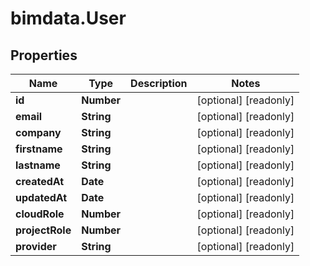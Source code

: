 # bimdata.User

## Properties

Name | Type | Description | Notes
------------ | ------------- | ------------- | -------------
**id** | **Number** |  | [optional] [readonly] 
**email** | **String** |  | [optional] [readonly] 
**company** | **String** |  | [optional] [readonly] 
**firstname** | **String** |  | [optional] [readonly] 
**lastname** | **String** |  | [optional] [readonly] 
**createdAt** | **Date** |  | [optional] [readonly] 
**updatedAt** | **Date** |  | [optional] [readonly] 
**cloudRole** | **Number** |  | [optional] [readonly] 
**projectRole** | **Number** |  | [optional] [readonly] 
**provider** | **String** |  | [optional] [readonly] 


